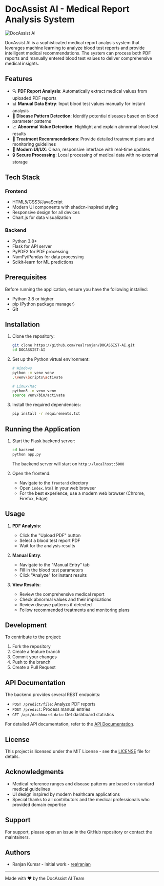 # DocAssist AI - Medical Report Analysis System

![DocAssist AI](frontend/public/assets/logo.png)

DocAssist AI is a sophisticated medical report analysis system that leverages machine learning to analyze blood test reports and provide intelligent medical recommendations. The system can process both PDF reports and manually entered blood test values to deliver comprehensive medical insights.

## Features

- 🔍 **PDF Report Analysis**: Automatically extract medical values from uploaded PDF reports
- 📊 **Manual Data Entry**: Input blood test values manually for instant analysis
- 🏥 **Disease Pattern Detection**: Identify potential diseases based on blood parameter patterns
- 📈 **Abnormal Value Detection**: Highlight and explain abnormal blood test results
- 💊 **Treatment Recommendations**: Provide detailed treatment plans and monitoring guidelines
- 📱 **Modern UI/UX**: Clean, responsive interface with real-time updates
- 🔒 **Secure Processing**: Local processing of medical data with no external storage

## Tech Stack

### Frontend
- HTML5/CSS3/JavaScript
- Modern UI components with shadcn-inspired styling
- Responsive design for all devices
- Chart.js for data visualization

### Backend
- Python 3.8+
- Flask for API server
- PyPDF2 for PDF processing
- NumPy/Pandas for data processing
- Scikit-learn for ML predictions

## Prerequisites

Before running the application, ensure you have the following installed:
- Python 3.8 or higher
- pip (Python package manager)
- Git

## Installation

1. Clone the repository:
   ```bash
   git clone https://github.com/realranjan/DOCASSIST-AI.git
   cd DOCASSIST-AI
   ```

2. Set up the Python virtual environment:
   ```bash
   # Windows
   python -m venv venv
   .\venv\Scripts\activate

   # Linux/Mac
   python3 -m venv venv
   source venv/bin/activate
   ```

3. Install the required dependencies:
   ```bash
   pip install -r requirements.txt
   ```

## Running the Application

1. Start the Flask backend server:
   ```bash
   cd backend
   python app.py
   ```
   The backend server will start on `http://localhost:5000`

2. Open the frontend:
   - Navigate to the `frontend` directory
   - Open `index.html` in your web browser
   - For the best experience, use a modern web browser (Chrome, Firefox, Edge)

## Usage

1. **PDF Analysis**:
   - Click the "Upload PDF" button
   - Select a blood test report PDF
   - Wait for the analysis results

2. **Manual Entry**:
   - Navigate to the "Manual Entry" tab
   - Fill in the blood test parameters
   - Click "Analyze" for instant results

3. **View Results**:
   - Review the comprehensive medical report
   - Check abnormal values and their implications
   - Review disease patterns if detected
   - Follow recommended treatments and monitoring plans

## Development

To contribute to the project:

1. Fork the repository
2. Create a feature branch
3. Commit your changes
4. Push to the branch
5. Create a Pull Request

## API Documentation

The backend provides several REST endpoints:

- `POST /predict/file`: Analyze PDF reports
- `POST /predict`: Process manual entries
- `GET /api/dashboard-data`: Get dashboard statistics

For detailed API documentation, refer to the [API Documentation](docs/API.md).

## License

This project is licensed under the MIT License - see the [LICENSE](LICENSE) file for details.

## Acknowledgments

- Medical reference ranges and disease patterns are based on standard medical guidelines
- UI design inspired by modern healthcare applications
- Special thanks to all contributors and the medical professionals who provided domain expertise

## Support

For support, please open an issue in the GitHub repository or contact the maintainers.

## Authors

- Ranjan Kumar - Initial work - [realranjan](https://github.com/realranjan)

---
Made with ❤️ by the DocAssist AI Team 